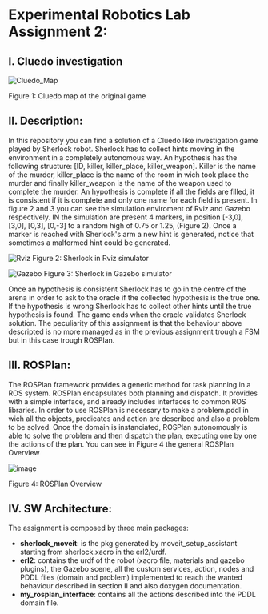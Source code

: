 # Experimental Robotics Lab Assignment 2:
## I. Cluedo investigation

![Cluedo_Map](https://user-images.githubusercontent.com/48509825/161590960-7892a0c4-97c4-4b8c-9630-f4886926a472.jpg)

Figure 1: Cluedo map of the original game

## II. Description:
In this repository you can find a solution of a Cluedo like investigation game played by Sherlock robot.
Sherlock has to collect hints moving in the environment in a completely autonomous way.
An hypothesis has the following structure: [ID, killer, killer_place, killer_weapon].
Killer is the name of the murder, killer_place is the name of the room in wich took place the murder
and finally killer_weapon is the name of the weapon used to complete the murder.
An hypothesis is complete if all the fields are filled, it is consistent if it is complete and only one name for each field is present.
In figure 2 and 3 you can see the simulation enviroment of Rviz and Gazebo respectively.
IN the simulation are present 4 markers, in position [-3,0], [3,0], [0,3], [0,-3] to a random high of 0.75 or 1.25, (Figure 2).
Once a marker is reached with Sherlock's arm a new hint is generated, notice that sometimes a malformed hint could be generated.


![Rviz](https://user-images.githubusercontent.com/48509825/161597045-612042ba-51df-43fa-bba0-c3e3dda0dcaf.jpeg)
Figure 2: Sherlock in Rviz simulator


![Gazebo](https://user-images.githubusercontent.com/48509825/161597048-1cdd427d-e2b3-4cc7-af49-7e92d99416c0.jpeg)
Figure 3: Sherlock in Gazebo simulator

Once an hypothesis is consistent Sherlock has to go in the centre of the arena in order to ask to the oracle if the collected hypothesis
is the true one. If the hypothesis is wrong Sherlock has to collect other hints until the true hypothesis is found.
The game ends when the oracle validates Sherlock solution.
The peculiarity of this assignment is that the behaviour above descripted is no more managed as in the previous assignment trough a 
FSM but in this case trough ROSPlan.

## III. ROSPlan:
The ROSPlan framework provides a generic method for task planning in a ROS system. ROSPlan encapsulates both planning and dispatch. 
It provides with a simple interface, and already includes interfaces to common ROS libraries.
In order to use ROSPlan is necessary to make a problem.pddl in wich all the objects, predicates and action are described and also a 
problem to be solved.
Once the domain is instanciated, ROSPlan autonomously is able to solve the problem and then dispatch the plan, executing one by one the
actions of the plan.
You can see in Figure 4 the general ROSPlan Overview

![image](https://user-images.githubusercontent.com/48509825/161599654-313dc303-b913-4068-922e-8d9c7c57f520.png)

Figure 4: ROSPlan Overview

## IV. SW Architecture:
The assignment is composed by three main packages:

* **sherlock_moveit**: is the pkg generated by moveit_setup_assistant starting from sherlock.xacro in the erl2/urdf.
* **erl2**: contains the urdf of the robot (xacro file, materials and gazebo plugins), the Gazebo scene, all the custom services, action, nodes
            and PDDL files (domain and problem) implemented to reach the wanted behaviour described in section II and also doxygen documentation.
* **my_rosplan_interface**: contains all the actions described into the PDDL domain file.



